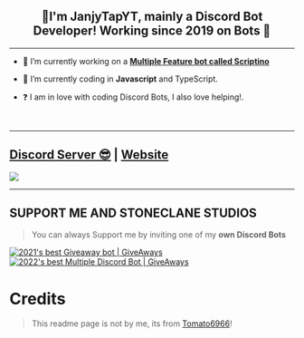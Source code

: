 ## <div align="center">👋I'm JanjyTapYT, mainly a Discord Bot Developer! Working since 2019 on Bots 🚀</div>  
  
***

- 🔭 I’m currently working on a [**Multiple Feature bot called Scriptino**](https://dsc.gg/scriptino)
  

- 🌱 I’m currently coding in **Javascript** and TypeScript.  
  

- ❓  I am in love with coding Discord Bots, I also love helping!.
  
<br/>
  
***

## [Discord Server 😎](https://discord.gg/5t6S5T53Kd) | [Website](https://stoneclane.ml)
<a href="https://discord.gg/uYHNf88vDv"><img src="https://discord.com/api/guilds/925000826555076629/widget.png?style=banner2"></a>

***

## SUPPORT ME AND STONECLANE STUDIOS

> You can always Support me by inviting one of my **own Discord Bots**

[![2021's best Giveaway bot | GiveAways](https://cdn.discordapp.com/attachments/909503780448514101/921355514875609139/1639738588879.png)](https://giveaways-bot.ml/invite)
[![2022's best Multiple Discord Bot | GiveAways](https://media.discordapp.net/attachments/932058869054726155/936136207958675516/1643262647851.png)](https://dsc.gg/scriptino)
# Credits

> This readme page is not by me, its from [Tomato6966](https://github.com/Tomato6966/)!

